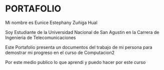 # PORTAFOLIO

Mi nombre es Eunice Estephany Zuñiga Hual

Soy Estudiante de la Universidad Nacional de San Agustin en la Carrera de Ingenieria de Telecomunicaciones

Este Portafolio presenta un documentos del trabajo de mi persona para demostrar mi progreso en el curso de Computacion2

Por este medio publico lo que aprendi y puedo hacer por este curso
